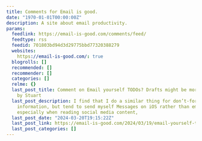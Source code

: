 ```yaml
---
title: Comments for Email is good.
date: "1970-01-01T00:00:00Z"
description: A site about email productivity.
params:
  feedlink: https://email-is-good.com/comments/feed/
  feedtype: rss
  feedid: 701803bd94d3d29775bbd77320388279
  websites:
    https://email-is-good.com/: true
  blogrolls: []
  recommended: []
  recommender: []
  categories: []
  relme: {}
  last_post_title: Comment on Email yourself TODOs? Drafts might be more flexible.
    by Stuart
  last_post_description: I find that I do a similar thing for don’t-forget/process-later
    information, but tend to send myself Messages on iOS rather than email. This happens
    especially when reading social media content,
  last_post_date: "2024-03-20T19:15:22Z"
  last_post_link: https://email-is-good.com/2024/03/19/email-yourself-todos-drafts-might-be-more-flexible/comment-page-1/#comment-850
  last_post_categories: []
---
```

